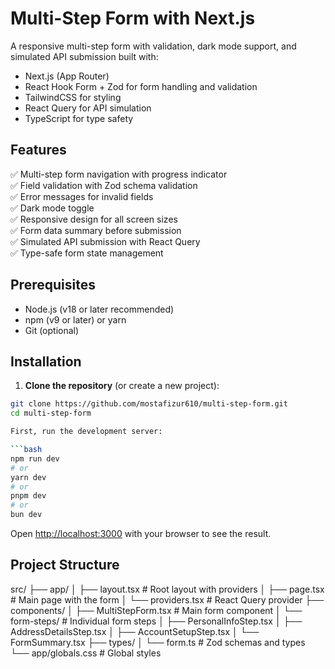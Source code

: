 # Multi-Step Form with Next.js

A responsive multi-step form with validation, dark mode support, and simulated API submission built with:

- Next.js (App Router)
- React Hook Form + Zod for form handling and validation
- TailwindCSS for styling
- React Query for API simulation
- TypeScript for type safety

## Features

✅ Multi-step form navigation with progress indicator  
✅ Field validation with Zod schema validation  
✅ Error messages for invalid fields  
✅ Dark mode toggle  
✅ Responsive design for all screen sizes  
✅ Form data summary before submission  
✅ Simulated API submission with React Query  
✅ Type-safe form state management

## Prerequisites

- Node.js (v18 or later recommended)
- npm (v9 or later) or yarn
- Git (optional)

## Installation

1. **Clone the repository** (or create a new project):

````bash
git clone https://github.com/mostafizur610/multi-step-form.git
cd multi-step-form

First, run the development server:

```bash
npm run dev
# or
yarn dev
# or
pnpm dev
# or
bun dev
````

Open [http://localhost:3000](http://localhost:3000) with your browser to see the result.

## Project Structure

src/
├── app/
│ ├── layout.tsx # Root layout with providers
│ ├── page.tsx # Main page with the form
│ └── providers.tsx # React Query provider
├── components/
│ ├── MultiStepForm.tsx # Main form component
│ └── form-steps/ # Individual form steps
│ ├── PersonalInfoStep.tsx
│ ├── AddressDetailsStep.tsx
│ ├── AccountSetupStep.tsx
│ └── FormSummary.tsx
├── types/
│ └── form.ts # Zod schemas and types
└── app/globals.css # Global styles
